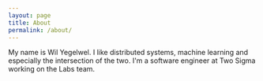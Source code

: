 ```yaml
---
layout: page
title: About
permalink: /about/
---
```


My name is Wil Yegelwel. I like distributed systems, machine learning and especially the intersection of the two. I'm a software engineer at Two Sigma working on the Labs team. 
